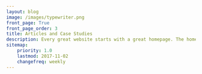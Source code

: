 ```yaml
---
layout: blog
image: /images/typewriter.png
front_page: True
front_page_order: 3
title: Articles and Case Studies
description: Every great website starts with a great homepage. The homepage tells your viewers what your site is all about and gives your viewers a place to come back to.
sitemap:
    priority: 1.0
    lastmod: 2017-11-02
    changefreq: weekly
---
```

